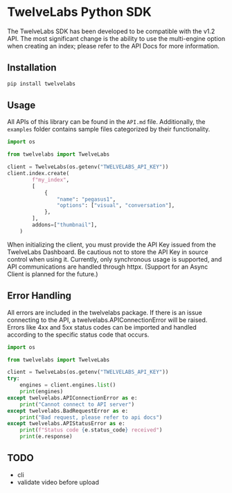 # TwelveLabs Python SDK

The TwelveLabs SDK has been developed to be compatible with the v1.2 API. The most significant change is the ability to use the multi-engine option when creating an index; please refer to the API Docs for more information.

## Installation

```sh
pip install twelvelabs
```

## Usage

All APIs of this library can be found in the `API.md` file. Additionally, the `examples` folder contains sample files categorized by their functionality.

```python
import os

from twelvelabs import TwelveLabs

client = TwelveLabs(os.getenv("TWELVELABS_API_KEY"))
client.index.create(
        f"my_index",
        [
            {
                "name": "pegasus1",
                "options": ["visual", "conversation"],
            },
        ],
        addons=["thumbnail"],
    )
```

When initializing the client, you must provide the API Key issued from the TwelveLabs Dashboard. Be cautious not to store the API Key in source control when using it. Currently, only synchronous usage is supported, and API communications are handled through httpx. (Support for an Async Client is planned for the future.)

## Error Handling

All errors are included in the twelvelabs package. If there is an issue connecting to the API, a twelvelabs.APIConnectionError will be raised. Errors like 4xx and 5xx status codes can be imported and handled according to the specific status code that occurs.

```python
import os

from twelvelabs import TwelveLabs

client = TwelveLabs(os.getenv("TWELVELABS_API_KEY"))
try:
    engines = client.engines.list()
    print(engines)
except twelvelabs.APIConnectionError as e:
    print("Cannot connect to API server")
except twelvelabs.BadRequestError as e:
    print("Bad request, please refer to api docs")
except twelvelabs.APIStatusError as e:
    print(f"Status code {e.status_code} received")
    print(e.response)
```

## TODO

- cli
- validate video before upload
